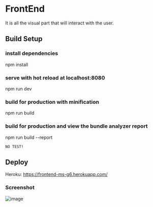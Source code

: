 # FrontEnd
It is all the visual part that will interact with the user.


## Build Setup

### install dependencies
npm install

### serve with hot reload at localhost:8080
npm run dev

### build for production with minification
npm run build

### build for production and view the bundle analyzer report
npm run build --report

`NO TEST!`

## Deploy

Heroku: https://frontend-ms-g6.herokuapp.com/

### Screenshot

![image](https://drive.google.com/uc?export=view&id=1xQmccLcpIgJUgnjBlNimq4yRLoybZDi7)
